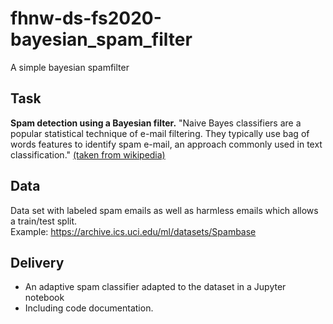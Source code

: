 # fhnw-ds-fs2020-bayesian_spam_filter
A simple bayesian spamfilter

## Task
**Spam detection using a Bayesian filter.**
"Naive Bayes classifiers are a popular statistical technique of e-mail filtering. They typically use bag of words features to identify spam e-mail, an approach commonly used in text classification."
[(taken from wikipedia)](https://en.wikipedia.org/wiki/Naive_Bayes_spam_filtering)
 
## Data
Data set with labeled spam emails as well as harmless emails which allows a train/test split.  
Example: https://archive.ics.uci.edu/ml/datasets/Spambase  
 
## Delivery
- An adaptive spam classifier adapted to the dataset in a Jupyter notebook  
- Including code documentation. 